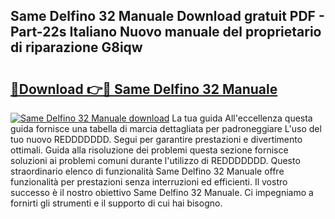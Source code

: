 ## Same Delfino 32 Manuale Download gratuit PDF - Part-22s Italiano Nuovo manuale del proprietario di riparazione G8iqw

# <h2><a href="http://dfcyfok.blite.top/?on=Same+Delfino+32+Manuale">🔗Download 👉🔴 Same Delfino 32 Manuale</a></h2>

[![Same Delfino 32 Manuale download](https://i.imgur.com/lujVjoI.png)](http://dfcyfok.blite.top/?on=Same+Delfino+32+Manuale)
La tua guida All'eccellenza questa guida fornisce una tabella di marcia dettagliata per padroneggiare L'uso del tuo nuovo REDDDDDDD. Segui per garantire prestazioni e divertimento ottimali. Guida alla risoluzione dei problemi questa sezione fornisce soluzioni ai problemi comuni durante l'utilizzo di REDDDDDDD. Questo straordinario elenco di funzionalità Same Delfino 32 Manuale offre funzionalità per prestazioni senza interruzioni ed efficienti. Il vostro successo è il nostro obiettivo Same Delfino 32 Manuale. Ci impegniamo a fornirti gli strumenti e il supporto di cui hai bisogno.
